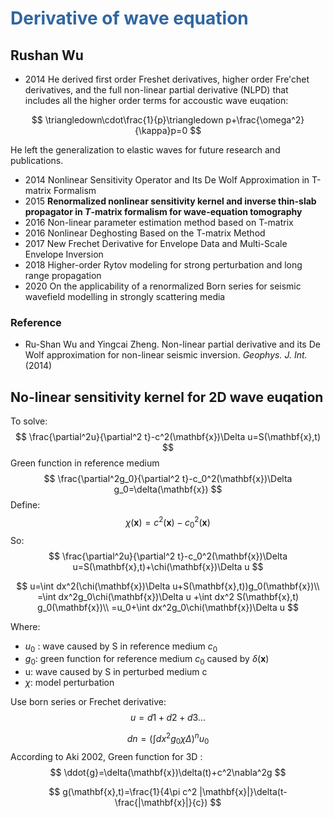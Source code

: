 # <span style="color: #3066a0;">Derivative of wave equation</span>

## Rushan Wu

* 2014 He derived first order Freshet derivatives, higher order Fre'chet derivatives, and the full non-linear partial derivative (NLPD) that includes all the higher order terms for accoustic wave euqation:

$$
\triangledown\cdot\frac{1}{p}\triangledown p+\frac{\omega^2}{\kappa}p=0
$$


He left the generalization to elastic waves for future research and publications.

* 2014 Nonlinear Sensitivity Operator and Its De Wolf Approximation in T-matrix Formalism
* 2015 **Renormalized nonlinear sensitivity kernel and inverse thin-slab propagator in *T*-matrix formalism for wave-equation tomography**
* 2016 Non-linear parameter estimation method based on T-matrix
* 2016 Nonlinear Deghosting Based on the T-matrix Method
* 2017 New Frechet Derivative for Envelope Data and Multi-Scale Envelope Inversion
* 2018 Higher-order Rytov modeling for strong perturbation and long range propagation
* 2020 On the applicability of a renormalized Born series for seismic wavefield modelling in strongly scattering media

### Reference

* Ru-Shan Wu and Yingcai Zheng. Non-linear partial derivative and its De Wolf approximation for non-linear seismic inversion. *Geophys. J. Int.* (2014)

## No-linear sensitivity kernel for 2D wave euqation

To solve:
$$
\frac{\partial^2u}{\partial^2 t}-c^2(\mathbf{x})\Delta u=S(\mathbf{x},t)
$$
Green function in reference medium
$$
\frac{\partial^2g_0}{\partial^2 t}-c_0^2(\mathbf{x})\Delta g_0=\delta(\mathbf{x})
$$
Define:
$$
\chi(\mathbf{x})=c^2(\mathbf{x})-c_0^2(\mathbf{x})
$$
So:
$$
\frac{\partial^2u}{\partial^2 t}-c_0^2(\mathbf{x})\Delta u=S(\mathbf{x},t)+\chi(\mathbf{x})\Delta u
$$

$$
u=\int dx^2(\chi(\mathbf{x})\Delta u+S(\mathbf{x},t))g_0(\mathbf{x})\\
=\int dx^2g_0\chi(\mathbf{x})\Delta u +\int dx^2 S(\mathbf{x},t) g_0(\mathbf{x})\\
=u_0+\int dx^2g_0\chi(\mathbf{x})\Delta u
$$

Where:

* $u_0$ : wave caused by S in reference medium $c_0$
* $g_0$: green function for reference medium $c_0$ caused by $\delta (\mathbf{x})$
* u: wave caused by S in perturbed medium c
* $\chi$: model perturbation

Use born series or Frechet derivative:
$$
u=d1+d2+d3...
$$

$$
dn=(\int dx^2 g_0 \chi\Delta)^nu_0
$$
According to Aki 2002,  Green function for 3D :
$$
\ddot{g}=\delta(\mathbf{x})\delta(t)+c^2\nabla^2g
$$

$$
g(\mathbf{x},t)=\frac{1}{4\pi c^2 |\mathbf{x}|}\delta(t-\frac{|\mathbf{x}|}{c})
$$



